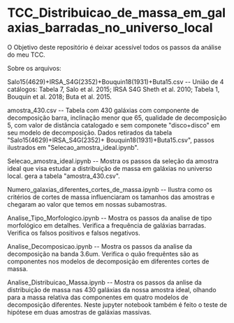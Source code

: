 # TCC_Distribuicao_de_massa_em_galaxias_barradas_no_universo_local
O Objetivo deste repositório é deixar acessível todos os passos da análise do meu TCC.

Sobre os arquivos:

Salo15(4629)+IRSA_S4G(2352)+Bouquin18(1931)+Buta15.csv -- União de 4 catálogos: Tabela 7, Salo et al. 2015; IRSA S4G Sheth et al. 2010; Tabela 1, 
Bouquin et al. 2018; Buta et al. 2015.

amostra_430.csv -- Tabela com 430 galáxias com componente de decomposição barra, inclinação menor que 65, qualidade de decomposição 5, com valor de 
distância catalogado e sem componete "disco+disco" em seu modelo de decomposição. Dados retirados da tabela "Salo15(4629)+IRSA_S4G(2352)+
Bouquin18(1931)+Buta15.csv", passos ilustrados em "Selecao_amostra_ideal.ipynb".

Selecao_amostra_ideal.ipynb -- Mostra os passos da seleção da amostra ideal que visa estudar a distribuição de massa em galáxias no universo local.
gera a tabela "amostra_430.csv".

Numero_galaxias_diferentes_cortes_de_massa.ipynb -- Ilustra como os critérios de cortes de massa influenciaram os tamanhos das amostras e chegaram ao 
valor que temos em nossas subamostras.

Analise_Tipo_Morfologico.ipynb -- Mostra os passos da analise de tipo morfológico em detalhes. Verifica a frequência de galáxias barradas. Verifica os falsos positivos e falsos negativos.

Analise_Decomposicao.ipynb -- Mostra os passos da analise da decomposição na banda 3.6um. Verifica o quão frequêntes são as componentes nos modelos de decomposição em diferentes cortes de massa. 

Analise_Distribuicao_Massa.ipynb -- Mostra os passos da anlise da distribuição de massa nas 430 galáxias da nossa amostra ideal, olhando para a massa relativa das componentes em quatro modelos de decomposição diferentes. Neste jupyter notebook também é feito o teste de hipótese em duas amostras de galáxias massivas. 
